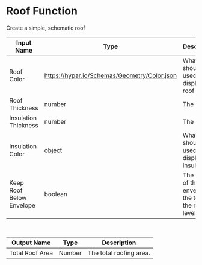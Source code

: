

# Roof Function

Create a simple, schematic roof

|Input Name|Type|Description|
|---|---|---|
|Roof Color|https://hypar.io/Schemas/Geometry/Color.json|What color should be used to display the roof|
|Roof Thickness|number|The Length.|
|Insulation Thickness|number|The Length.|
|Insulation Color|object|What color should be used to display the insulation|
|Keep Roof Below Envelope|boolean|The height of the envelope is the top of the roof level|


<br>

|Output Name|Type|Description|
|---|---|---|
|Total Roof Area|Number|The total roofing area.|


